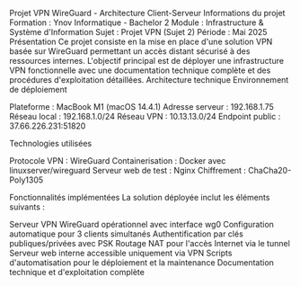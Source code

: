 Projet VPN WireGuard - Architecture Client-Serveur
Informations du projet
Formation : Ynov Informatique - Bachelor 2
Module : Infrastructure & Système d'Information
Sujet : Projet VPN (Sujet 2)
Période : Mai 2025
Présentation
Ce projet consiste en la mise en place d'une solution VPN basée sur WireGuard permettant un accès distant sécurisé à des ressources internes. L'objectif principal est de déployer une infrastructure VPN fonctionnelle avec une documentation technique complète et des procédures d'exploitation détaillées.
Architecture technique
Environnement de déploiement

Plateforme : MacBook M1 (macOS 14.4.1)
Adresse serveur : 192.168.1.75
Réseau local : 192.168.1.0/24
Réseau VPN : 10.13.13.0/24
Endpoint public : 37.66.226.231:51820

Technologies utilisées

Protocole VPN : WireGuard
Containerisation : Docker avec linuxserver/wireguard
Serveur web de test : Nginx
Chiffrement : ChaCha20-Poly1305

Fonctionnalités implémentées
La solution déployée inclut les éléments suivants :

Serveur VPN WireGuard opérationnel avec interface wg0
Configuration automatique pour 3 clients simultanés
Authentification par clés publiques/privées avec PSK
Routage NAT pour l'accès Internet via le tunnel
Serveur web interne accessible uniquement via VPN
Scripts d'automatisation pour le déploiement et la maintenance
Documentation technique et d'exploitation complète

